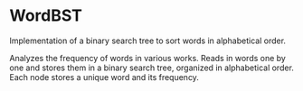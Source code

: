 # WordBST
Implementation of a binary search tree to sort words in alphabetical order.

Analyzes the frequency of words in various works. Reads in words one by one and stores them in a binary search tree, organized in alphabetical order. Each node stores a unique word and its frequency.
